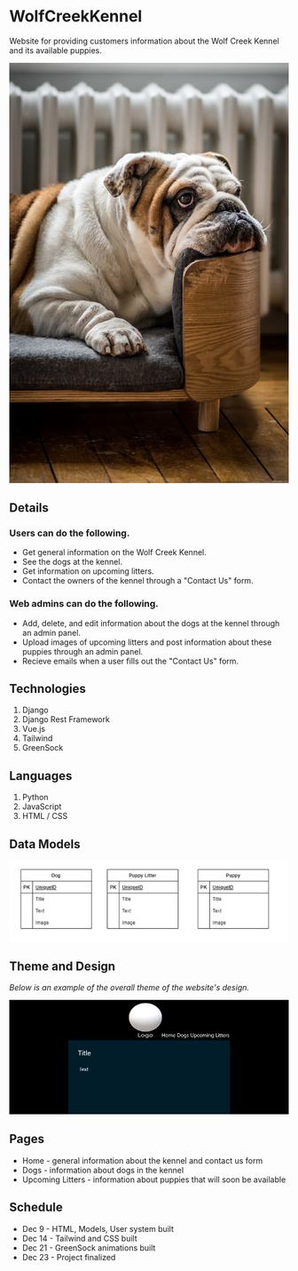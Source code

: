 # WolfCreekKennel
Website for providing customers information about the Wolf Creek Kennel and its available puppies.

![Bulldog](./bulldog.jpg)

## Details

### Users can do the following.
* Get general information on the Wolf Creek Kennel.
* See the dogs at the kennel.
* Get information on upcoming litters.
* Contact the owners of the kennel through a "Contact Us" form.

### Web admins can do the following.
* Add, delete, and edit information about the dogs at the kennel through an admin panel.
* Upload images of upcoming litters and post information about these puppies through an admin panel.
* Recieve emails when a user fills out the "Contact Us" form.

## Technologies

1. Django
2. Django Rest Framework
3. Vue.js
4. Tailwind
5. GreenSock

## Languages

1. Python
2. JavaScript
3. HTML / CSS

## Data Models

![Models](./models.png)

## Theme and Design
*Below is an example of the overall theme of the website's design.*

![Design](./page_design.png)

## Pages

* Home - general information about the kennel and contact us form
* Dogs - information about dogs in the kennel
* Upcoming Litters - information about puppies that will soon be available

## Schedule

* Dec 9 - HTML, Models, User system built
* Dec 14 - Tailwind and CSS built
* Dec 21 - GreenSock animations built
* Dec 23 - Project finalized

